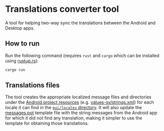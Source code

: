 # Translations converter tool

A tool for helping two-way sync the translations between the Android and Desktop apps.

## How to run

Run the following command (requires `rust` and `cargo` which can be installed using [rustup.rs](https://rustup.rs/)):
```bash
cargo run
```

## Translations files

The tool creates the appropriate localized message files and directories under the
[Android project resources](android-resources) (e.g. [values-sv/strings.xml](values-sv-example))
for each locale it can find in the [`gui/locales` directory][gui-locales]. It will also update the
[messages.pot] template file with the string messages from the Android app for which it did not find
any translation, making it simpler to use the template for obtaining those translations.

[android-resources]: ../lib/resource/src/main/res/
[gui-locales]: ../gui/locales/
[messages.pot]: ../gui/locales/messages.pot
[values-sv-example]: ../lib/resource/src/main/res/values-sv/strings.xml
